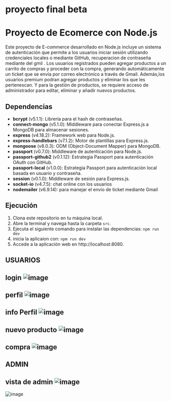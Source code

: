 # proyecto final beta 

# Proyecto de Ecomerce con Node.js

Este proyecto de E-commerce desarrollado en Node.js incluye un sistema de autenticación que permite a los usuarios iniciar sesión utilizando credenciales locales o mediante GitHub, recuperacion de contraseña mediante del gmil . Los usuarios registrados pueden agregar productos a un carrito de compras y proceder con la compra, generando automáticamente un ticket que se envía por correo electrónico a través de Gmail. Además,los usuarios premium podran agregar productos y eliminar los que les pertenescan. Y para la gestión de productos, se requiere acceso de administrador para editar, eliminar y añadir nuevos productos.

## Dependencias

- **bcrypt** (v5.1.1): Librería para el hash de contraseñas.
- **connect-mongo** (v5.1.0): Middleware para conectar Express.js a MongoDB para almacenar sesiones.
- **express** (v4.18.2): Framework web para Node.js.
- **express-handlebars** (v7.1.2): Motor de plantillas para Express.js.
- **mongoose** (v8.0.3): ODM (Object-Document Mapper) para MongoDB.
- **passport** (v0.7.0): Middleware de autenticación para Node.js.
- **passport-github2** (v0.1.12): Estrategia Passport para autenticación OAuth con GitHub.
- **passport-local** (v1.0.0): Estrategia Passport para autenticación local basada en usuario y contraseña.
- **session** (v0.1.0): Middleware de sesión para Express.js.
- **socket-io** (v4.7.5): chat online con los usuarios
- **nodemailer** (v6.9.14): para manejar el envio de ticket mediante Gmail




## Ejecución

1. Clona este repositorio en tu máquina local.
2. Abre la terminal y navega hasta la carpeta `src`.
3. Ejecuta el siguiente comando para instalar las dependencias:  `npm run dev`
4. inicia la aplicaion con: `npm run dev`
5. Accede a la aplicación web en http://localhost:8080.


## USUARIOS

## login ![image](https://github.com/user-attachments/assets/bbac4caf-25e1-4a96-8d11-c822fc77bf6f)

## perfil ![image](https://github.com/user-attachments/assets/90528ad1-44f1-4773-89fb-e9a1f30e6553)

## info Perfil ![image](https://github.com/user-attachments/assets/833db8b9-ad19-42a3-ba26-08bcde39aebe)
  
## nuevo producto ![image](https://github.com/user-attachments/assets/f4efd994-28fc-4280-be77-ed3ee0ab95eb)

## compra ![image](https://github.com/user-attachments/assets/5a4f1a83-d1f2-44fa-a986-271150c9a4ef)



## ADMIN

## vista de admin ![image](https://github.com/user-attachments/assets/a7fcc645-2bed-4086-b422-4bad6a25732e)

![image](https://github.com/user-attachments/assets/9dc57258-5220-427a-befa-d688f5de0038)


